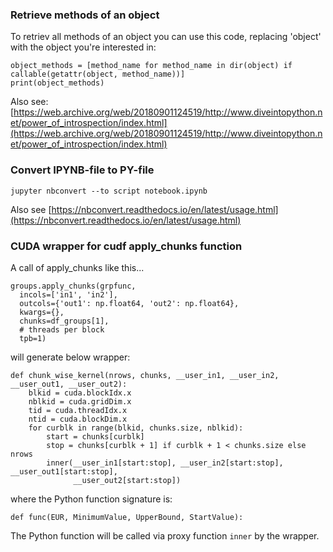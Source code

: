### Retrieve methods of an object

To retriev all methods of an object you can use this code, replacing 'object' with the object you're interested in:
```
object_methods = [method_name for method_name in dir(object) if callable(getattr(object, method_name))]
print(object_methods)
```
Also see: [https://web.archive.org/web/20180901124519/http://www.diveintopython.net/power_of_introspection/index.html](https://web.archive.org/web/20180901124519/http://www.diveintopython.net/power_of_introspection/index.html)

### Convert IPYNB-file to PY-file
`jupyter nbconvert --to script notebook.ipynb`

Also see [https://nbconvert.readthedocs.io/en/latest/usage.html](https://nbconvert.readthedocs.io/en/latest/usage.html)

### CUDA wrapper for cudf apply_chunks function

A call of apply_chunks like this...
```
groups.apply_chunks(grpfunc,
  incols=['in1', 'in2'],
  outcols={'out1': np.float64, 'out2': np.float64},
  kwargs={},
  chunks=df_groups[1],
  # threads per block
  tpb=1)
```
will generate below wrapper:

```
def chunk_wise_kernel(nrows, chunks, __user_in1, __user_in2, __user_out1, __user_out2):
    blkid = cuda.blockIdx.x
    nblkid = cuda.gridDim.x
    tid = cuda.threadIdx.x
    ntid = cuda.blockDim.x
    for curblk in range(blkid, chunks.size, nblkid):
        start = chunks[curblk]
        stop = chunks[curblk + 1] if curblk + 1 < chunks.size else nrows
        inner(__user_in1[start:stop], __user_in2[start:stop], __user_out1[start:stop],
              __user_out2[start:stop])
```
where the Python function signature is:
```
def func(EUR, MinimumValue, UpperBound, StartValue):
```
The Python function will be called via proxy function `inner` by the wrapper.
